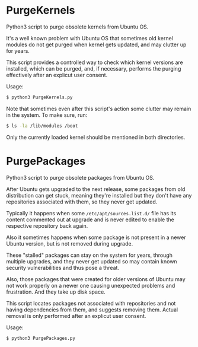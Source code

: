 # PurgeKernels
Python3 script to purge obsolete kernels from Ubuntu OS.

It's a well known problem with Ubuntu OS that sometimes old kernel modules
do not get purged when kernel gets updated, and may clutter up for years.

This script provides a controlled way to check which kernel versions are installed,
which can be purged, and, if necessary, performs the purging effectively after an explicut user consent.

Usage:
```bash
$ python3 PurgeKernels.py
```

Note that sometimes even after this script's action some clutter may remain in the system.
To make sure, run:

```bash
$ ls -la /lib/modules /boot
```

Only the currently loaded kernel should be mentioned in both directories.

# PurgePackages
Python3 script to purge obsolete packages from Ubuntu OS.

After Ubuntu gets upgraded to the next release, some packages from old distribution can get stuck,
meaning they're installed but they don't have any repositories associated with them, so they never get updated.

Typically it happens when some `/etc/apt/sources.list.d/` file has its content commented out at upgrade
and is never edited to enable the respective repository back again.

Also it sometimes happens when some package is not present in a newer Ubuntu version,
but is not removed during upgrade.

These "stalled" packages can stay on the system for years, through multiple upgrades,
and they never get updated so may contain known security vulnerabilities and thus pose a threat.

Also, those packages that were created for older versions of Ubuntu may not work properly on a newer one
causing unexpected problems and frustration. And they take up disk space.

This script locates packages not associated with repositories and not having dependencies from them,
and suggests removing them. Actual removal is only performed after an explicut user consent.

Usage:
```bash
$ python3 PurgePackages.py
```
